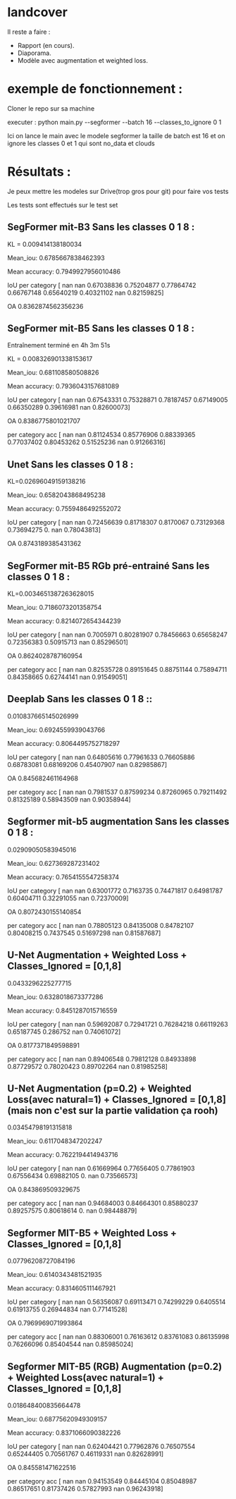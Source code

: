 # landcover
Il reste a faire :
- Rapport (en cours).
- Diaporama.
- Modèle avec augmentation et weighted loss. 

# exemple de fonctionnement :

Cloner le repo sur sa machine

executer : python main.py --segformer --batch 16 --classes_to_ignore 0 1 

Ici on lance le main avec le modele segformer la taille de batch est 16 et on ignore les classes 0 et 1 qui sont no_data et clouds


# Résultats :

Je peux mettre les modeles sur Drive(trop gros pour git) pour faire vos tests 

Les tests sont effectués sur le test set 

## SegFormer mit-B3 Sans les classes 0 1 8 :

KL = 0.009414138180034

Mean_iou: 0.6785667838462393

Mean accuracy: 0.7949927956010486

IoU per category [       nan        nan 0.67038836 0.75204877 0.77864742 0.66767148   0.65640219 0.40321102        nan 0.82159825]

OA 0.8362874562356236

## SegFormer mit-B5 Sans les classes 0 1 8 :

Entraînement terminé en 4h 3m 51s

KL = 0.008326901338153617

Mean_iou: 0.681108580508826

Mean accuracy: 0.7936043157681089

IoU per category [       nan        nan 0.67543331 0.75328871 0.78187457 0.67149005
 0.66350289 0.39616981        nan 0.82600073]
 
OA 0.8386775801021707

per category acc [       nan        nan 0.81124534 0.85776906 0.88339365 0.77037402
 0.80453262 0.51525236        nan 0.91266316]


## Unet Sans les classes 0 1 8 :

KL=0.02696049159138216

Mean_iou: 0.6582043868495238

Mean accuracy: 0.7559486492552072

IoU per category [       nan        nan 0.72456639 0.81718307 0.8170067  0.73129368   0.73694275 0.     nan 0.78043813]

OA 0.8743189385431362

## SegFormer mit-B5 RGb pré-entrainé Sans les classes 0 1 8 :

KL=0.0034651387263628015

Mean_iou: 0.7186073201358754

Mean accuracy: 0.8214072654344239

IoU per category [       nan        nan 0.7005971  0.80281907 0.78456663 0.65658247
 0.72356383 0.50915713        nan 0.85296501]

OA 0.8624028787160954

per category acc [       nan        nan 0.82535728 0.89151645 0.88751144 0.75894711
 0.84358665 0.62744141        nan 0.91549051]

 
## Deeplab Sans les classes 0 1 8 :: 
0.010837665145026999

Mean_iou: 0.6924559939043766

Mean accuracy: 0.8064495752718297

IoU per category [       nan        nan 0.64805616 0.77961633 0.76605886 0.68783081
 0.68169206 0.45407907        nan 0.82985867]

OA 0.845682461164968

per category acc [       nan        nan 0.7981537  0.87599234 0.87260965 0.79211492
 0.81325189 0.58943509        nan 0.90358944]

## Segformer mit-b5 augmentation Sans les classes 0 1 8 :
0.02909050583945016

Mean_iou: 0.627369287231402

Mean accuracy: 0.7654155547258374

IoU per category [       nan        nan 0.63001772 0.7163735  0.74471817 0.64981787
 0.60404711 0.32291055        nan 0.72370009]

OA 0.8072430155140854

per category acc [       nan        nan 0.78805123 0.84135008 0.84782107 0.80408215
 0.7437545  0.51697298        nan 0.81587687]

## U-Net Augmentation + Weighted Loss + Classes_Ignored = [0,1,8]

0.0433296225277715

Mean_iou: 0.6328018673377286

Mean accuracy: 0.8451287015716559

IoU per category [       nan        nan 0.59692087 0.72941721 0.76284218 0.66119263
 0.65187745 0.286752          nan 0.74061072]
 
OA 0.8177371849598891

per category acc [       nan        nan 0.89406548 0.79812128 0.84933898 0.87729572
 0.78020423 0.89702264        nan 0.81985258]

## U-Net Augmentation (p=0.2) + Weighted Loss(avec natural=1) + Classes_Ignored = [0,1,8] (mais non c'est sur la partie validation ça rooh)

 0.03454798191315818
 
Mean_iou: 0.6117048347202247

Mean accuracy: 0.7622194414943716

IoU per category [       nan        nan 0.61669964 0.77656405 0.77861903 0.67556434
 0.69882105 0.                nan 0.73566573]
 
OA 0.843869509329675

per category acc [       nan        nan 0.94684003 0.84664301 0.85880237 0.89257575
 0.80618614 0.                nan 0.98448879]

 ## Segformer MIT-B5 + Weighted Loss + Classes_Ignored = [0,1,8]

 0.07796208727084196
 
Mean_iou: 0.6140343481521935

Mean accuracy: 0.8314605111467921

IoU per category [       nan        nan 0.56356087 0.69113471 0.74299229 0.6405514
 0.61913755 0.26944834        nan 0.77141528]
 
OA 0.7969969071993864

per category acc [       nan        nan 0.88306001 0.76163612 0.83761083 0.86135998
 0.76266096 0.85404544        nan 0.85985024]

## Segformer MIT-B5 (RGB) Augmentation (p=0.2) + Weighted Loss(avec natural=1) + Classes_Ignored = [0,1,8]

0.018648400835664478

Mean_iou: 0.68775620949309157

Mean accuracy: 0.8371066090382226

IoU per category [       nan        nan 0.62404421 0.77962876 0.76507554 0.65244405
 0.70561767 0.46119331        nan 0.82628991]
 
OA 0.845581471622516

per category acc [       nan        nan 0.94153549 0.84445104 0.85048987 0.86517651
 0.81737426 0.57827993        nan 0.96243918]
